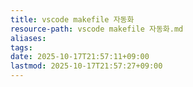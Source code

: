 ```yaml
---
title: vscode makefile 자동화
resource-path: vscode makefile 자동화.md
aliases:
tags:
date: 2025-10-17T21:57:11+09:00
lastmod: 2025-10-17T21:57:27+09:00
---
```

